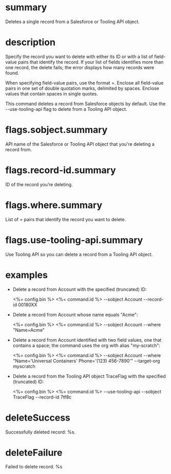 # summary

Deletes a single record from a Salesforce or Tooling API object.

# description

Specify the record you want to delete with either its ID or with a list of field-value pairs that identify the record. If your list of fields identifies more than one record, the delete fails; the error displays how many records were found.

When specifying field-value pairs, use the format <fieldName>=<value>. Enclose all field-value pairs in one set of double quotation marks, delimited by spaces. Enclose values that contain spaces in single quotes.

This command deletes a record from Salesforce objects by default. Use the --use-tooling-api flag to delete from a Tooling API object.

# flags.sobject.summary

API name of the Salesforce or Tooling API object that you're deleting a record from.

# flags.record-id.summary

ID of the record you’re deleting.

# flags.where.summary

List of <fieldName>=<value> pairs that identify the record you want to delete.

# flags.use-tooling-api.summary

Use Tooling API so you can delete a record from a Tooling API object.

# examples

- Delete a record from Account with the specified (truncated) ID:

  <%= config.bin %> <%= command.id %> --sobject Account --record-id 00180XX

- Delete a record from Account whose name equals "Acme":

  <%= config.bin %> <%= command.id %> --sobject Account --where "Name=Acme"

- Delete a record from Account identified with two field values, one that contains a space; the command uses the org with alias "my-scratch":

  <%= config.bin %> <%= command.id %> --sobject Account --where "Name='Universal Containers' Phone='(123) 456-7890'" --target-org myscratch

- Delete a record from the Tooling API object TraceFlag with the specified (truncated) ID:

  <%= config.bin %> <%= command.id %> --use-tooling-api --sobject TraceFlag --record-id 7tf8c

# deleteSuccess

Successfully deleted record: %s.

# deleteFailure

Failed to delete record. %s
